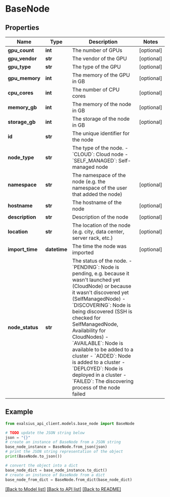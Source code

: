 # BaseNode


## Properties

Name | Type | Description | Notes
------------ | ------------- | ------------- | -------------
**gpu_count** | **int** | The number of GPUs | [optional] 
**gpu_vendor** | **str** | The vendor of the GPU | [optional] 
**gpu_type** | **str** | The type of the GPU | [optional] 
**gpu_memory** | **int** | The memory of the GPU in GB | [optional] 
**cpu_cores** | **int** | The number of CPU cores | [optional] 
**memory_gb** | **int** | The memory of the node in GB | [optional] 
**storage_gb** | **int** | The storage of the node in GB | [optional] 
**id** | **str** | The unique identifier for the node | 
**node_type** | **str** | The type of the node. - &#x60;CLOUD&#x60;: Cloud node - &#x60;SELF_MANAGED&#x60;: Self-managed node  | 
**namespace** | **str** | The namespace of the node (e.g. the namespace of the user that added the node) | [optional] 
**hostname** | **str** | The hostname of the node | [optional] 
**description** | **str** | Description of the node | [optional] 
**location** | **str** | The location of the node (e.g. city, data center, server rack, etc.) | [optional] 
**import_time** | **datetime** | The time the node was imported | [optional] 
**node_status** | **str** | The status of the node. - &#x60;PENDING&#x60;: Node is pending, e.g. because it wasn&#39;t launched yet (CloudNode) or because it wasn&#39;t discovered yet (SelfManagedNode) - &#x60;DISCOVERING&#x60;: Node is being discovered (SSH is checked for SelfManagedNode, Availability for CloudNodes) - &#x60;AVAILABLE&#x60;: Node is available to be added to a cluster - &#x60;ADDED&#x60;: Node is added to a cluster - &#x60;DEPLOYED&#x60;: Node is deployed in a cluster - &#x60;FAILED&#x60;: The discovering process of the node failed  | 

## Example

```python
from exalsius_api_client.models.base_node import BaseNode

# TODO update the JSON string below
json = "{}"
# create an instance of BaseNode from a JSON string
base_node_instance = BaseNode.from_json(json)
# print the JSON string representation of the object
print(BaseNode.to_json())

# convert the object into a dict
base_node_dict = base_node_instance.to_dict()
# create an instance of BaseNode from a dict
base_node_from_dict = BaseNode.from_dict(base_node_dict)
```
[[Back to Model list]](../README.md#documentation-for-models) [[Back to API list]](../README.md#documentation-for-api-endpoints) [[Back to README]](../README.md)


